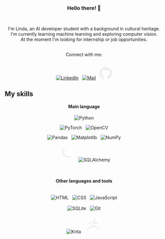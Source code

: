 <div align="center">

  
### **Hello there!**  👋

<br>


<!---
Lindayh/Lindayh is a ✨ special ✨ repository because its `README.md` (this file) appears on your GitHub profile.
You can click the Preview link to take a look at your changes.
--->

I'm Linda, an AI developer student with a background in cultural heritage.<br>
I'm currently learning machine learning and exploring computer vision. <br>
At the moment I'm looking for internship or job opportunities.<br>
<br>

  <!-- Reach me at: <a href="mailto:foglilinda@gmail.com" target="_blank" style="color:white">foglilinda@gmail.com</a> -->

</div>

  <div align="center">
  Connect with me:<br><br>
    
  <a href="https://www.linkedin.com/in/foglilinda/" target="_blank"><img src="https://upload.wikimedia.org/wikipedia/commons/f/f8/LinkedIn_icon_circle.svg" alt="LinkedIn" style="height:40px;"></a> &#160; 
  <a href="mailto:foglilinda@gmail.com" target="_blank"><img src="https://cdn0.iconfinder.com/data/icons/material-circle-apps/512/icon-email-material-design-512.png" alt="Mail" style="height:40px;"></a> &#160;
  <a href="https://github.com/Lindayh" target="_blank"><img src="svg/GitHub-Logo.wine.svg" alt="GitHub" style="height:40px;"></a> 
  
  </div>

## My skills
<div align="center">

<!--
  ![Python](https://img.shields.io/badge/-Python-gold?logo=python) <br>
  ![Pandas](https://img.shields.io/badge/-Pandas-midnightblue?logo=pandas)
  ![Matplotlib](https://img.shields.io/badge/-Matplotlib-midnightblue?logo=https://cdn.jsdelivr.net/gh/devicons/devicon@latest/icons/pandas/pandas-original.svg)
  ![HTML](https://img.shields.io/badge/-HTML-royalblue?logo=html5)
  ![CSS](https://img.shields.io/badge/-CSS-darkred?logo=css3)
  ![JavaScript](https://img.shields.io/badge/-JavaScript-darkred?logo=JavaScript)
-->

#### Main language

<img src="https://cdn.jsdelivr.net/gh/devicons/devicon@latest/icons/python/python-original.svg" alt="Python" style="height:65px" title="Python"><br>

<!-- <div style="display:flex; flex-direction: row; justify-content: center;">
<figure>
<img src="https://cdn.jsdelivr.net/gh/devicons/devicon@latest/icons/pytorch/pytorch-original.svg" alt="PyTorch" style="height:40px; padding:7px" title="PyTorch">
<figcaption>PyTorch</figcaption>
</figure>
<figure>
<img src="https://cdn.jsdelivr.net/gh/devicons/devicon@latest/icons/opencv/opencv-original.svg" alt="OpenCV" style="height:40px; padding:7px" title="OpenCV">
<figcaption>OpenCV</figcaption>
</figure>
</div> -->

<!-- ML -->
<img src="https://cdn.jsdelivr.net/gh/devicons/devicon@latest/icons/pytorch/pytorch-original.svg" alt="PyTorch" style="height:40px" title="PyTorch"> &#160;
<img src="https://cdn.jsdelivr.net/gh/devicons/devicon@latest/icons/opencv/opencv-original.svg" alt="OpenCV" style="height:40px;" title="OpenCV">
<br>


<!-- Data Visualization -->
<img src="https://cdn.jsdelivr.net/gh/devicons/devicon@latest/icons/pandas/pandas-original.svg" alt="Pandas" style="height:40px;" title="Pandas"> &#160;
<img src="https://cdn.jsdelivr.net/gh/devicons/devicon@latest/icons/matplotlib/matplotlib-original.svg" alt="Matplotlib" style="height:40px;" title="Matplotlib"> &#160;
<img src="https://cdn.jsdelivr.net/gh/devicons/devicon@latest/icons/numpy/numpy-original.svg" alt="NumPy" style="height:40px;" title="NumPy">
<br>


<!-- Backend -->
<img src="svg/flask-original.svg" alt="Flask" style="height:40px; padding:7px;" title="Flask"> &#160;
<img src="https://cdn.jsdelivr.net/gh/devicons/devicon@latest/icons/sqlalchemy/sqlalchemy-original.svg" alt="SQLAlchemy" style="height:40px;" title="SQLALchemy">
<!-- <img src="" alt="" style="height:40px; padding:7px;" title=""> -->
<br>


#### Other languages and tools
<br>
<img src="https://cdn.jsdelivr.net/gh/devicons/devicon@latest/icons/html5/html5-plain-wordmark.svg" alt="HTML" style="height:40px;" title="HTML"> &#160;
<img src="https://cdn.jsdelivr.net/gh/devicons/devicon@latest/icons/css3/css3-plain-wordmark.svg" alt="CSS" style="height:40px;" title="CSS"> &#160;
<img src="https://cdn.jsdelivr.net/gh/devicons/devicon@latest/icons/javascript/javascript-original.svg" alt="JavaScript" style="height:40px;" title="JavaScript">
<br><br>
<img src="https://cdn.jsdelivr.net/gh/devicons/devicon@latest/icons/sqlite/sqlite-original.svg" alt="SQLite" style="height:40px;" title="SQLite"> &#160;
<img src="https://cdn.jsdelivr.net/gh/devicons/devicon@latest/icons/git/git-original.svg" alt="Git" style="height:40px;" title="Git">
<br><br>
<img src="https://upload.wikimedia.org/wikipedia/commons/3/31/Calligra_Krita_icon.svg" alt="Krita" style="height:40px;" title="Krita"> &#160;
<img src="svg/zbrush.svg" alt="ZBrush" style="height:40px; padding:7px;" title="ZBrush">
<!-- <img src="" alt="" style="height:40px; padding:7px;" title=""> -->


</div>
